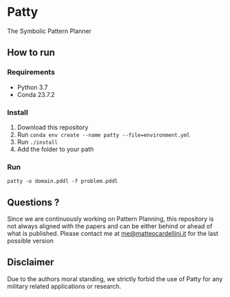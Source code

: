 # Patty
The Symbolic Pattern Planner

## How to run

### Requirements
* Python 3.7
* Conda 23.7.2

### Install
1. Download this repository
2. Run ```conda env create --name patty --file=environment.yml```
3. Run ```./install```
4. Add the folder to your path

### Run
~~~
patty -o domain.pddl -f problem.pddl
~~~

## Questions ?

Since we are continuously working on Pattern Planning, this repository is not always aligned with the papers and can be either behind or ahead of what is published. Please contact me at me@matteocardellini.it for the last possible version

## Disclaimer
Due to the authors moral standing, we strictly forbid the use of Patty for any military related applications or research. 
